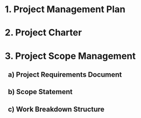 # 1. **Project Management Plan**
# 2. **Project Charter**
# 3. **Project Scope Management**
## &nbsp;                                      a) **Project Requirements Document**
## &nbsp;                                     b) **Scope Statement**
## &nbsp;                                     c) **Work Breakdown Structure**


